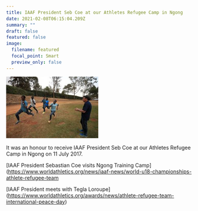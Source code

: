 ```yaml
---
title: IAAF President Seb Coe at our Athletes Refugee Camp in Ngong
date: 2021-02-08T06:15:04.209Z
summary: ""
draft: false
featured: false
image:
  filename: featured
  focal_point: Smart
  preview_only: false
---
```

![](iaafngong.jpg)

It was an honour to receive IAAF President Seb Coe at our Athletes Refugee Camp in Ngong on 11 July 2017.





\[IAAF President Sebastian Coe visits Ngong Training Camp](https://www.worldathletics.org/news/iaaf-news/world-u18-championships-athlete-refugee-team

\[IAAF President meets with Tegla Loroupe](https://www.worldathletics.org/awards/news/athlete-refugee-team-international-peace-day)